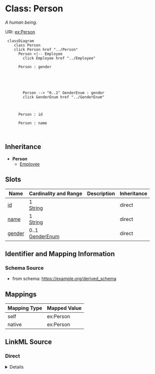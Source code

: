 

# Class: Person 


_A human being._





URI: [ex:Person](https://example.org/Person)






```mermaid
 classDiagram
    class Person
    click Person href "../Person"
      Person <|-- Employee
        click Employee href "../Employee"
      
      Person : gender
        
          
    
        
        
        Person --> "0..1" GenderEnum : gender
        click GenderEnum href "../GenderEnum"
    

        
      Person : id
        
      Person : name
        
      
```





## Inheritance
* **Person**
    * [Employee](Employee.md)



## Slots

| Name | Cardinality and Range | Description | Inheritance |
| ---  | --- | --- | --- |
| [id](id.md) | 1 <br/> [String](String.md) |  | direct |
| [name](name.md) | 1 <br/> [String](String.md) |  | direct |
| [gender](gender.md) | 0..1 <br/> [GenderEnum](GenderEnum.md) |  | direct |









## Identifier and Mapping Information







### Schema Source


* from schema: https://example.org/derived_schema




## Mappings

| Mapping Type | Mapped Value |
| ---  | ---  |
| self | ex:Person |
| native | ex:Person |







## LinkML Source

<!-- TODO: investigate https://stackoverflow.com/questions/37606292/how-to-create-tabbed-code-blocks-in-mkdocs-or-sphinx -->

### Direct

<details>
```yaml
name: Person
description: A human being.
from_schema: https://example.org/derived_schema
attributes:
  id:
    name: id
    from_schema: https://example.org/base_schema
    rank: 1000
    identifier: true
    domain_of:
    - Person
    range: string
    required: true
  name:
    name: name
    from_schema: https://example.org/base_schema
    rank: 1000
    domain_of:
    - Person
    required: true
  gender:
    name: gender
    from_schema: https://example.org/base_schema
    rank: 1000
    domain_of:
    - Person
    range: GenderEnum

```
</details>

### Induced

<details>
```yaml
name: Person
description: A human being.
from_schema: https://example.org/derived_schema
attributes:
  id:
    name: id
    from_schema: https://example.org/base_schema
    rank: 1000
    identifier: true
    alias: id
    owner: Person
    domain_of:
    - Person
    range: string
    required: true
  name:
    name: name
    from_schema: https://example.org/base_schema
    rank: 1000
    alias: name
    owner: Person
    domain_of:
    - Person
    range: string
    required: true
  gender:
    name: gender
    from_schema: https://example.org/base_schema
    rank: 1000
    alias: gender
    owner: Person
    domain_of:
    - Person
    range: GenderEnum

```
</details>